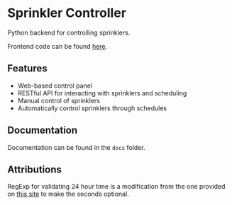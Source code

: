 # Sprinkler Controller

Python backend for controlling sprinklers.

Frontend code can be found [here](https://github.com/Random121/sprinkler-control-v3-frontend/tree/new).

## Features
- Web-based control panel
- RESTful API for interacting with sprinklers and scheduling
- Manual control of sprinklers
- Automatically control sprinklers through schedules

## Documentation
Documentation can be found in the `docs` folder.

## Attributions
RegExp for validating 24 hour time is a modification from the one provided on [this site](https://www.oreilly.com/library/view/regular-expressions-cookbook/9781449327453/ch04s06.html) to make the seconds optional.
